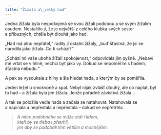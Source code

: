 ```yaml
---
title: "Žížala a\_velký had"
---
```


  

Jedna žížala byla nespokojená se svou žížalí podobou a se svým žížalím osudem. Nestačilo jí, že je největší z celého klubka svých sester a příbuzných, chtěla být dlouhá jako had.

„Had má plno nepřátel,“ radily jí ostatní žížaly, „buď šťastná, že jsi se narodila jako žížala. Co ti schází?“

„Schází mi vaše ubohá žížalí spokojenost,“ odpovídala jim pyšně. „Nebaví mě vrtat se v hlíně, nechci být jako vy. Dokud se nepoměřím s hadem, šťastná nebudu.“

A pak se vysoukala z hlíny a šla hledat hada, s kterým by se poměřila.

Jeden ležel u smokvoně a spal. Nebyl nijak zvlášť dlouhý, ale co naplat, byl to had – a žížala byla jen žížala. Jenže pořádně závistivá žížala…

A tak se položila vedle hada a začala se natahovat. Natahovala se a napínala a nepřestala a nepřestala – dokud se nepřetrhla.

> _A něco podobného se může stát i lidem,  
> kteří by se třeba i přetrhli,  
> jen aby se podobali těm větším a mocnějším._
